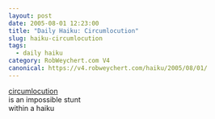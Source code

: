 ```yaml
---
layout: post
date: 2005-08-01 12:23:00
title: "Daily Haiku: Circumlocution"
slug: haiku-circumlocution
tags:
  - daily haiku
category: RobWeychert.com V4
canonical: https://v4.robweychert.com/haiku/2005/08/01/
---
```


[circumlocution](http://dictionary.reference.com/wordoftheday/archive/2005/08/01.html)  
is an impossible stunt  
within a haiku